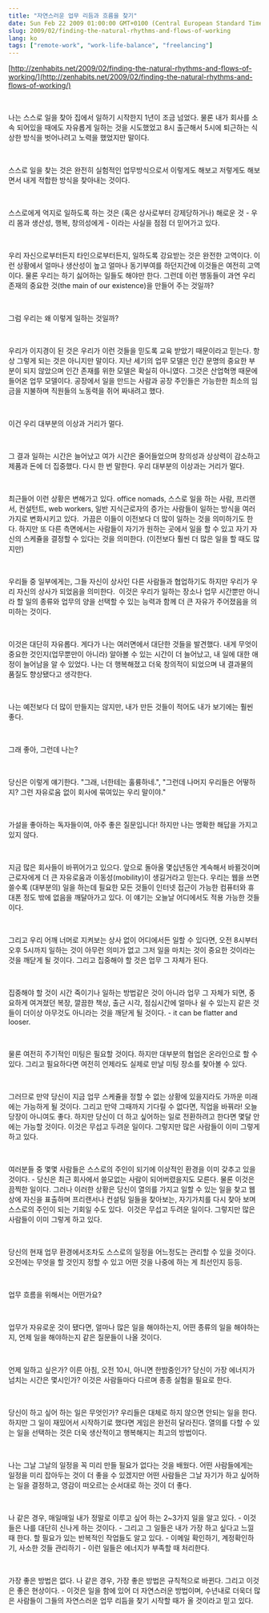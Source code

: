 ```yaml
---
title: "자연스러운 업무 리듬과 흐름을 찾기"
date: Sun Feb 22 2009 01:00:00 GMT+0100 (Central European Standard Time)
slug: 2009/02/finding-the-natural-rhythms-and-flows-of-working
lang: ko
tags: ["remote-work", "work-life-balance", "freelancing"]
---
```


[http://zenhabits.net/2009/02/finding-the-natural-rhythms-and-flows-of-working/](http://zenhabits.net/2009/02/finding-the-natural-rhythms-and-flows-of-working/)

 

나는 스스로 일을 찾아 집에서 일하기 시작한지 1년이 조금 넘었다. 물론 내가 회사를 소속 되어있을 때에도 자유롭게 일하는 것을 시도했었고 8시 출근해서 5시에 퇴근하는 식상한 방식을 벗어나려고 노력을 했었지만 말이다. 

 

스스로 일을 찾는 것은 완전히 실험적인 업무방식으로서 이렇게도 해보고 저렇게도 해보면서 내게 적합한 방식을 찾아내는 것이다. 

 

스스로에게 억지로 일하도록 하는 것은 (혹은 상사로부터 강제당하거나) 해로운 것 - 우리 몸과 생산성, 행복, 창의성에게 - 이라는 사실을 점점 더 믿어가고 있다. 

 

우리 자신으로부터든지 타인으로부터든지, 일하도록 강요받는 것은 완전한 고역이다. 이런 상황에서 얼마나 생산성이 높고 얼마나 동기부여를 하던지간에 이것들은 여전히 고역이다. 물론 우리는 하기 싫어하는 일들도 해야만 한다. 그런데 이런 행동들이 과연 우리 존재의 중요한 것(the main of our existence)을 만들어 주는 것일까?

 

그럼 우리는 왜 이렇게 일하는 것일까?

 

우리가 이지경이 된 것은 우리가 이런 것들을 믿도록 교육 받았기 때문이라고 믿는다. 항상 그렇게 되는 것은 아니지만 말이다. 지난 세기의 업무 모델은 인간 문명의 중요한 부분이 되지 않았으며 인간 존재를 위한 모델은 확실히 아니였다. 그것은 산업혁명 때문에 들어온 업무 모델이다. 공장에서 일을 만드는 사람과 공장 주인들은 가능한한 최소의 임금을 지불하며 직원들의 노동력을 쥐어 짜내려고 했다. 

 

이건 우리 대부분의 이상과 거리가 멀다. 

 

그 결과 일하는 시간은 늘어났고 여가 시간은 줄어들었으며 창의성과 상상력이 감소하고 제품과 돈에 더 집중했다. 다시 한 번 말한다. 우리 대부분의 이상과는 거리가 멀다. 

 

최근들어 이런 상황은 변해가고 있다. office nomads, 스스로 일을 하는 사람, 프리랜서, 컨설턴트, web workers, 일반 지식근로자의 증가는 사람들이 일하는 방식을 여러가지로 변화시키고 있다.  가끔은 이들이 이전보다 더 많이 일하는 것을 의미하기도 한다. 하지만 또 다른 측면에서는 사람들이 자기가 원하는 곳에서 일을 할 수 있고 자기 자신의 스케쥴을 결정할 수 있다는 것을 의미한다. (이전보다 훨씬 더 많은 일을 할 때도 많지만)

 

우리들 중 일부에게는, 그들 자신이 상사인 다른 사람들과 협업하기도 하지만 우리가 우리 자신의 상사가 되었음을 의미한다.  이것은 우리가 일하는 장소나 업무 시간뿐만 아니라 할 일의 종류와 업무의 양을 선택할 수 있는 능력과 함께 더 큰 자유가 주어졌음을 의미하는 것이다. 

 

이것은 대단히 자유롭다. 게다가 나는 여러면에서 대단한 것들을 발견했다. 내게 무엇이 중요한 것인지(업무뿐만이 아니라) 알아볼 수 있는 시간이 더 늘어났고, 내 일에 대한 애정이 늘어남을 알 수 있었다. 나는 더 행복해졌고 더욱 창의적이 되었으며 내 결과물의 품질도 향상됐다고 생각한다. 

 

나는 예전보다 더 많이 만들지는 않지만, 내가 만든 것들이 적어도 내가 보기에는 훨씬 좋다. 

 

그래 좋아, 그런데 나는?

 

당신은 이렇게 얘기한다. "그래, 너한테는 훌륭하네.", "그런데 나머지 우리들은 어떻하지? 그런 자유로움 없이 회사에 묶여있는 우리 말이야." 

 

가설을 좋아하는 독자들이여, 아주 좋은 질문입니다! 하지만 나는 명확한 해답을 가지고 있지 않다. 

 

지금 많은 회사들이 바뀌어가고 있으다. 앞으로 돌아올 몇십년동안 계속해서 바뀔것이며 근로자에게 더 큰 자유로움과 이동성(mobility)이 생길거라고 믿는다. 우리는 웹을 쓰면 쓸수록 (대부분의) 일을 하는데 필요한 모든 것들이 인터넷 접근이 가능한 컴퓨터와 휴대폰 정도 밖에 없음을 깨달아가고 있다. 이 얘기는 오늘날 어디에서도 적용 가능한 것들이다. 

 

그리고 우리 어깨 너머로 지켜보는 상사 없이 어디에서든 일할 수 있다면, 오전 8시부터 오후 5시까지 일하는 것이 아무런 의미가 없고 그저 일을 마치는 것이 중요한 것이라는 것을 깨닫게 될 것이다. 그리고 집중해야 할 것은 업무 그 자체가 된다. 

 

집중해야 할 것이 시간 죽이기나 일하는 방법같은 것이 아니라 업무 그 자체가 되면, 중요하게 여겨졌던 복장, 깔끔한 책상, 출근 시각, 점심시간에 얼마나 쉴 수 있는지 같은 것들이 더이상 아무것도 아니라는 것을 깨닫게 될 것이다. - it can be flatter and looser.

 

물론 여전히 주기적인 미팅은 필요할 것이다. 하지만 대부분의 협업은 온라인으로 할 수 있다. 그리고 필요하다면 여전히 언제라도 실제로 만날 미팅 장소를 찾아볼 수 있다. 

 

그러므로 만약 당신이 지금 업무 스케쥴을 정할 수 없는 상황에 있을지라도 가까운 미래에는 가능하게 될 것이다. 그리고 만약 그때까지 기다릴 수 없다면, 직업을 바꿔라! 오늘 당장이 아니여도 좋다. 하지만 당신이 더 하고 싶어하는 일로 전환하려고 한다면 몇달 안에는 가능할 것이다. 이것은 무섭고 두려운 일이다. 그렇지만 많은 사람들이 이미 그렇게 하고 있다. 

 

여러분들 중 몇몇 사람들은 스스로의 주인이 되기에 이상적인 환경을 이미 갖추고 있을 것이다. - 당신은 최근 회사에서 쓸모없는 사람이 되어버렸을지도 모른다. 물론 이것은 끔찍한 일이다. 그러나 이러한 상황은 당신이 열의를 가지고 일할 수 있는 일을 찾고 웹상에 자신을 표출하며 프리랜서나 컨설팅 일들을 찾아보는, 자기가치를 다시 찾아 보며 스스로의 주인이 되는 기회일 수도 있다.  이것은 무섭고 두려운 일이다. 그렇지만 많은 사람들이 이미 그렇게 하고 있다. 

 

당신의 현재 업무 환경에서조차도 스스로의 일정을 어느정도는 관리할 수 있을 것이다. 오전에는 무엇을 할 것인지 정할 수 있고 어떤 것을 나중에 하는 게 최선인지 등등.

 

업무 흐름을 위해서는 어떤가요? 

 

업무가 자유로운 것이 됐다면, 얼마나 많은 일을 해야하는지, 어떤 종류의 일을 해야하는지, 언제 일을 해야하는지 같은 질문들이 나올 것이다. 

 

언제 일하고 싶은가? 이른 아침, 오전 10시, 아니면 한밤중인가? 당신이 가장 에너지가 넘치는 시간은 몇시인가? 이것은 사람들마다 다르며 종종 실험을 필요로 한다. 

 

당신이 하고 싶어 하는 일은 무엇인가? 우리들은 대체로 하지 않으면 안되는 일을 한다. 하지만 그 일이 재밌어서 시작하기로 했다면 게임은 완전히 달라진다. 열의를 다할 수 있는 일을 선택하는 것은 더욱 생산적이고 행복해지는 최고의 방법이다. 

 

나는 그날 그날의 일정을 꼭 미리 만들 필요가 없다는 것을 배웠다. 어떤 사람들에게는 일정을 미리 잡아두는 것이 더 좋을 수 있겠지만 어떤 사람들은 그날 자기가 하고 싶어하는 일을 결정하고, 영감이 떠오르는 순서대로 하는 것이 더 좋다. 

 

나 같은 경우, 매일매일 내가 정말로 이루고 싶어 하는 2~3가지 일을 알고 있다. - 이것들은 나를 대단히 신나게 하는 것이다. - 그리고 그 일들은 내가 가장 하고 싶다고 느낄 때 한다. 할 필요가 있는 반복적인 작업들도 알고 있다. - 이메일 확인하기, 계정확인하기, 사소한 것들 관리하기 - 이런 일들은 에너지가 부족할 때 처리한다. 

 

가장 좋은 방법은 없다. 나 같은 경우, 가장 좋은 방법은 규칙적으로 바뀐다. 그리고 이것은 좋은 현상이다. - 이것은 일을 함에 있어 더 자연스러운 방법이며, 수년내로 더욱더 많은 사람들이 그들의 자연스러운 업무 리듬을 찾기 시작할 때가 올 것이라고 믿고 있다.
